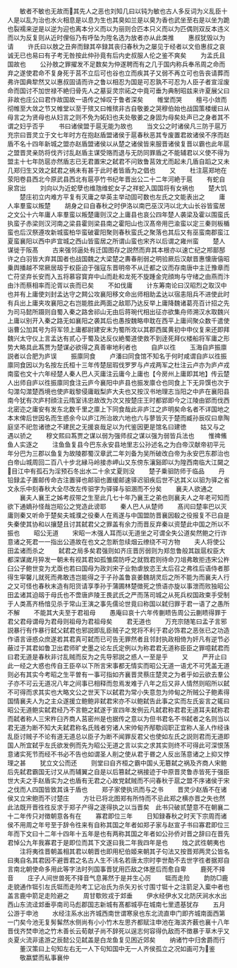 <!-- { "loadSidebar": true } -->
　　敏者不敏也无故而其先人之恶也刘知几曰以钝为敏也古人多反词为义乱臣十人是以乱为治也水火相息是以息为生也其臭如兰是以臭为香也武坐至右是以坐为跪也裂襦来逆是以逆为迎也离本分义而以为丽则合匹本只义而以为匹偶则双反本违义而以为反复则从近时俚俗乃有呼坠为陞名选为放者亦从此类推
　　惠叔犹毁以为请
　　许氏曰以敖之丑奔而録其卒録其丧归春秋为之屡见于经者以文伯惠叔之哀诚无已也易曰有子考无咎按此仲孙竟有后内史叔服人伦之鉴不爽矣
　　为孟氏且国故也
　　公孙敖之罪擢发不足数矣为仲遂聘而有之几于国内称兵奉吊周之命而弃之遂使君命不复身死于莒不立后可也谷也立而疾其子又弱不再立可也告丧请葬而弗许国典犂然又以惠叔固请而许之鲁以相忍为国是可忍孰不可忍为人臣子者宣淫废命而国讨不加世禄不絶归骨先人之墓妥灵宗祏之中竟可垂为典制昭兹来许夏展父曰非故也庄公曰君作故国故一语传之悼叹于鲁者深矣
　　帷堂而哭
　　檀弓小敛而彻帷至大敛之节又帷堂以至于殡又曰帷殡非古自敬姜之哭穆伯始也战国策楼缓曰从母言之为贤母也从妇言之则不免为妬妇也夫处敬姜之身固为母矣处声已之身者其不谓之妇乎否乎
　　书曰诸侯盟于扈无能为故也
　　当文公之时诸侯凡三防于扈万充宗曰晋灵立于文七年时方在抱赵盾盟诸侯于扈春秋恶其专废置君故诸侯不序而赵盾不名十四年新城之盟亦赵盾盟诸侯以从楚之诸侯皆来服晋诸侯复晋以霸也此年扈之盟晋灵亲防将伐齐讨乱赵盾主谋受赂而退与无防同罪盾之不能辅君以义使不得为盟主十七年防扈亦然盾志已无君置宋之弑君不问致鲁莒效尤而起未几盾自蹈之又未几郑归生又效之弑君之祸未有甚于此时者皆盾为之倡也
　　又
　　杜注扈郑地在荥阳卷县西北今原武县西北有扈亭竹书纪年晋出公二十二年河絶于扈
　　有蛇自泉宫出
　　刘向以为近蛇孽也维虺维蛇女子之祥蛇入国国将有女祸也
　　楚大饥
　　楚庄初立内难方平复有灭庸之举英主举动固可数也左氏之文能表出之
　　庸人率羣蛮以叛楚
　　胡身之曰自春秋之时伊洛以南巴巫汉沔以北大山长谷皆蛮居之文公十六年庸人率羣蛮以叛楚庸则汉之上庸县也哀公四年楚人袭梁及霍以围蛮氏执蛮子赤梁则汉河南之梁县霍则梁县南之霍阳山也汉髙帝用巴渝蛮以定三秦则板楯蛮也后汉祭遵攻新城蛮柏华蛮破霍阳聚则春秋蛮氏之聚落也其后又有巫蛮南郡蛮江夏蛮襄阳以西中庐宜城之西山皆蛮居之所谓山蛮也宋齐以后谓之雍州蛮
　　楚人谋徙于阪髙
　　古来强邻逼处有迁国图存之説然而弃其本根亦以速亡纪之郱鄑郚许之白羽皆大弃其国者也战国魏之大梁楚之夀春削弱之明验厥后汉献晋惠懐唐僖昭乗舆播越不常厥居刼于权臣迫于强寇东晋明帝不从迁都之议而存南唐中主迁豫章而亡苻坚弃长安而入五将慕容寳弃中山而赴和龙死不旋踵金完顔珣与守绪之由燕而汴由汴而蔡相率而沦胥以丧而已矣
　　不如伐庸
　　计东筹南论曰汉昭烈之取汉中也并有上庸使刘封孟达守之闗公攻襄阳移文命出师相助孟达以宿恚阻兵不进使此时有兵出上庸夹攻襄阳之右岂能胜此两面之敌耶乃达反举上庸降魏诸葛亮百计招之先为司马懿所蹑则自蜀入秦之路舍祁山无由后蒋琬代相出征亦欲集舟师溯汉水取魏兴上庸以别开入秦之路无如襄阳之袭其后也愚按魏略申耽在西平上庸间聚众数千遣使诣曹公加其号为将军领上庸都尉建安末为蜀所攻以其郡西属黄初中申仪复来还即拜魏兴太守仪上言孟达有贰心于蜀及达反仪絶蜀道使救不到逹死拜仪楼船将军庸之形势大略具此蒍贾为楚谋必欲得之真善审地利者也
　　自庐以徃
　　玉海自庐振廪説者以合肥为庐误
　　振廪同食
　　卢潘曰同食馆不知名于何时咸谓自庐以徃振廪同食因以为名按左氏桓十三年传楚屈瑕伐罗罗与卢戎两军之杜注云卢亦为庐卢戎南蛮也文十六年经楚人秦人巴人灭庸注云庸今上庸也【今房州上庸即其地】传云楚人出师自庐以徃振廪同食注云庐今襄阳中庐县也振发廪仓也同食上下无异馔也次于勾澨勾澨楚西境也使庐戢黎侵庸戢梨庐大夫也又按汉书地理志当阳之中庐在襄阳县南今犹有次庐村顔注云隋室讳忠故改为次又按楚庄王时都郢即今之江陵由郢而伐西北密迩之庸安有发东北数千里之廪上下同食哉此非庐江之庐明矣命名者不详国地之本末俾后世因名而生惑余今以庐江所治故六地也六与蓼皆灭于楚而臧孙辰叹曰臯陶庭坚不祀忽诸徳之不建民之无援哀哉足以为代鉴因更是馆名曰建徳
　　姑又与之遇以骄之
　　穆文熙曰蒍贾之谋以弱为强师叔之谋以强为弱皆兵法也
　　惟禆鯈鱼人实逐之
　　注鱼鱼复县今巴东永安县地里志公孙述名之为白帝汉献帝初平元年分巴为三郡以鱼复为故陵郡蜀汉章武二年刘备为吴所破改白帝为永安巴东郡治也白帝山城周回二百八十步北縁马岭接赤岬山又东傍东瀼谿即以为隍西南临大江闚之目江中有孤石为淫预石冬出水二十余丈夏则没
　　楚子乗驲防师于临品
　　丹铅録孟子置邮传命古注置驿也邮驲也置缓邮速驿迟驲疾后世不达其义以驲为驿之省文永乐中刻春秋大全尽改左传驲字为驿驿与驲溷而不分矣
　　襄夫人欲通之
　　襄夫人襄王之姊考叔带之生至此几七十年乃襄王之弟也则襄夫人之年老可知而欲下通嫡孙怪哉岂昭公之党造此谤耶
　　秦人巴人从楚师
　　髙闶曰楚率巴以灭庸则秦又听命于楚矣夫城濮之役秦人在焉遂与中国盟防晋襄因殽之役报复不已自是失秦使其协和以攘楚且讨其弑君父之罪盖有余力而晋反弃秦以资楚此中国之所以不振也
　　昭公无道
　　宋昭一木强人耳而以无道坐之可谓全失公道矣然鲍之行诈意诸之死君一一指出公道故在也文之忽断忽续烟云缭绕不可方物
　　夫人将使公田孟诸而杀之
　　弑君之局多矣君强则如齐庄晋厉弱则为郑忽鲁般其跋扈权臣大都深谋嵗月猝发一朝未有视其君如孤雏腐防呼之就戮君则待命刀俎弗敢拒违宋公杵臼公子鲍世变为尤亟也若曰国母为政刘宋子业勃虐放恣王太后召之弗徃后语侍者那得生寜馨儿就死而弗敢违岂能得之于子孙盖鲁哀姜魏胡灵后之所不能为而襄夫人行之又可怪也春秋末造有阳货请享季孙于蒲圃林楚徴死之愤语亦旋以事泄而败独昭公田孟诸其迫刼于母氏也不啻唐庐陵王畏武氏之严而荡司城之从死兵权国政束手受制于人类髙齐杨愔见杀于常山王演之事先儒论世竟曰称国以弑归罪于君一语了之愚所不解
　　不能其大夫至于君祖母
　　愚庵曰哀十六年传蒯瞆告周公云蒯瞆得罪于君父君母谓母为君母则祖母为君祖母矣
　　君无道也
　　万充宗随笔曰孟子言邪説暴行有作暴行弑父弑君也邪説即乱臣贼子之党将不利于君必饰君之恶张已之功造作语言诬惑众庶遂若其君真可弑而已可告无罪然者且邻封执政相倚为奸凡有逆节必蔽过于其君如鲁卫出君师旷史墨之论左氏定例以为称君君无道称臣臣之罪噫弑君而曰君无道是春秋非讨乱贼而反为之先导邪説之惑人一至是乎
　　又
　　严开止曰此一经之大惑也传自王臣卒以下所言宋事都无情实而昭公无道一语尤不可凭盖无道则必有其实今考昭之生平曽有一事可指如齐襄晋灵蔡庄楚灵之为者乎如云欲去羣公子亦不可云无道况八年之间事已相释而忽焉发难于八年之后又非人情然则昭所以弑不可得而求其实也大略文公之世天下以弑君为常小失意忽为帅甸之所贼公子鲍素得国情襄夫人为之主众遂援立鲍鲍非弑君宋亦不以鲍弑告此事之实而左氏妄言之辄曰昭公无道鲍实弑君经乃不言鲍之弑遂于宣四年发例云凡弑君称君君无道耳夫弑称君而弑者称人三宋杵臼齐商人莒密州是也据传之意以为但书君名不书弑者之名则当以君无道为断不知大夫弑君称名氏贱者穷诸人宋帅甸齐邴歜阎职正宜称人圣人作经诛乱臣讨贼子不论有道无道总以臣子为断不闻罪反君父也使如左氏之説则君而无道即国人所宜弑乎左氏欲发例而先为昭公无道之言以实之求其实则终不可得此可深恨荡意诸实死节而经不书必不告也如谓圣人削之使从君于昬之人反出荡意诸之上抑又悖理之甚
　　犹立文公而还
　　则堂曰自齐桓之霸中国乆无簒弑之祸及齐商人宋鲍后先弑君霸国无讨又从而辅翼之自是以后篡弑之祸接迹于中原晋灵鲁赤皆死于强臣世大夫之手赵盾实为之也盾有无君之心故党弑贼而不问春秋于扈之盟不序诸侯于宋之伐而人四国皆致其诛于盾也
　　郑子家使执讯而与之书
　　晋灵少赵盾不在诸侯又立宋鲍而不讨楚庄
　　方壮已将北图郑有所恃而不忌此郑之横亦晋之失也然此法既开晋徃徃反求于郑子产得之遂得执之以当晋矣　此书只破贰楚意不在朝襄二十二年传只对徴朝意各有在
　　寡君即位三年
　　日知録春秋之时天下宗周而诸侯不用周之年号至于辞令徃来有自称其国之年者如郑子家与赵宣子书曰寡君即位三年而下文曰十二年十四年十五年是也有两称其国之年者如公孙侨对晋之辞曰在晋先君悼公九年我寡君于是即位而其下文遂曰我二年我四年是也
　　烛之武徃朝夷也
　　注将夷徃晋朝盖相其君以朝晋也即用杞伯姬来朝其子句法又按晋郑两灵公皆名曰夷自名其君因不避晋君之名古人生不讳名若唐太宗时李世勣不去世字徃者据郑自言南北朝使命多用此等字法时列国事晋犹用匹敌之体歴后而愈自卑
　　鹿死不择音
　　庄子人间世兽死不择音气息茀然于是并生心厉
　　铤而走险
　　韵防□鹿走貌通作铤引左氏铤而走险考工记冶氏为杀矢刃长寸围寸铤十之注箭足入槖中者也盖言鹿中箭足走险避之
　　周甘歜败戎于邥垂
　　伊水经伊水又北防厌涧水水出西山东流迳邥垂亭南司马彪郡国志新城有髙都城亭在城南七里遗基犹存
　　五月公游于申池
　　水经注系水出齐城西南世谓寒泉也东北流直申门即齐城南面西第一门矣今池无复髣髴然水侧尚有小小竹木左思齐都赋注申池在海滨齐薮也襄十八年晋伐齐焚申池之竹木善长云荀献子尚不辞死以逞志何容得仇敌而不徴暴于草木乎又炎夏火流非逺游之辰懿公见弑盖是白龙鱼复见困近郊矣
　　纳诸竹中归舍爵而行
　　董汉策曰上句知左右无一人下句知国中无一人齐侯孤立之况如画可为鉴
　　敬嬴嬖而私事襄仲
